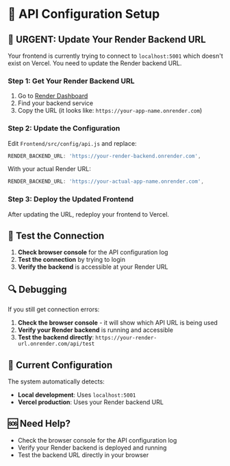# 🔧 API Configuration Setup

## 🚨 **URGENT: Update Your Render Backend URL**

Your frontend is currently trying to connect to `localhost:5001` which doesn't exist on Vercel. You need to update the Render backend URL.

### Step 1: Get Your Render Backend URL

1. Go to [Render Dashboard](https://dashboard.render.com)
2. Find your backend service
3. Copy the URL (it looks like: `https://your-app-name.onrender.com`)

### Step 2: Update the Configuration

Edit `Frontend/src/config/api.js` and replace:

```javascript
RENDER_BACKEND_URL: 'https://your-render-backend.onrender.com',
```

With your actual Render URL:

```javascript
RENDER_BACKEND_URL: 'https://your-actual-app-name.onrender.com',
```

### Step 3: Deploy the Updated Frontend

After updating the URL, redeploy your frontend to Vercel.

## 🧪 **Test the Connection**

1. **Check browser console** for the API configuration log
2. **Test the connection** by trying to login
3. **Verify the backend** is accessible at your Render URL

## 🔍 **Debugging**

If you still get connection errors:

1. **Check the browser console** - it will show which API URL is being used
2. **Verify your Render backend** is running and accessible
3. **Test the backend directly**: `https://your-render-url.onrender.com/api/test`

## 📝 **Current Configuration**

The system automatically detects:
- **Local development**: Uses `localhost:5001`
- **Vercel production**: Uses your Render backend URL

## 🆘 **Need Help?**

- Check the browser console for the API configuration log
- Verify your Render backend is deployed and running
- Test the backend URL directly in your browser 